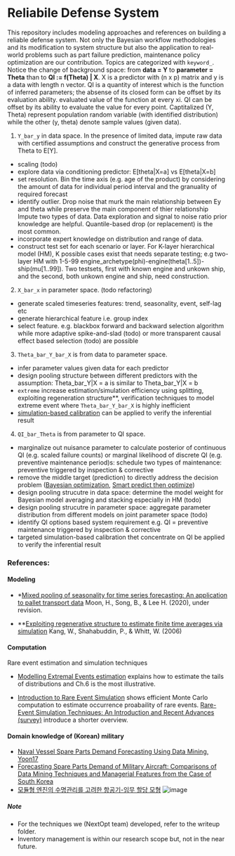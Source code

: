 # Reliabile Defense System
This repository includes modeling approaches and references on building a reliable defense system. Not only the Bayesian workflow methodologies and its modification to system structure but also the application to real-world problems such as part failure prediction, maintenance policy optimization are our contribution. Topics are categorized with `keyword_`. Notice the change of background space: from **data = Y** to **parameter = Theta** than to **QI := f(Theta) | X**. X is a predictor with (n x p) matrix and y is a data with length n vector. QI is a quantity of interest which is the function of inferred parameters; the absense of its closed form can be offset by its evaluation ability. evaluated value of the function at every xi. QI can be offset by its ability to evaluate the value for every point. Captitalized (Y, Theta) represent population random variable (with identified distribution) while the other (y, theta) denote sample values (given data).

1. `Y_bar_y` in data space. 
In the presence of limited data, impute raw data with certified assumptions and construct the generative process from Theta to E[Y].
 - scaling (todo)
 - explore data via conditioning predictor: E[theta|X=a] vs E[theta|X=b]
 - set resolution. Bin the time axis (e.g. age of the product) by considering the amount of data for individual period interval and the granuality of required forecast
 - identify outlier. Drop noise that murk the main relationship between Ey and theta while preserve the main component of thier relationship Impute two types of data. Data exploration and signal to noise ratio prior knowledge are helpful. Quantile-based drop (or replacement) is the most common.
 - incorporate expert knowledge on distribution and range of data. 
 - construct test set for each scenario or layer. For K-layer hierarchical model (HM), K possible cases exist that needs separate testing; e.g two-layer HM with 1-5-99 engine_archetype(phi)-engine(theta[1..5])-ship(mu[1..99]). Two testsets, first with known engine and unkown ship, and the second, both unkown engine and ship, need construction. 
 
2. `X_bar_x` in parameter space. (todo refactoring)
 - generate scaled timeseries features: trend, seasonality, event, self-lag etc
 - generate hierarchical feature i.e. group index 
 - select feature. e.g. blackbox forward and backward selection algorithm while more adaptive spike-and-slad (todo) or more transparent causal effect based selection (todo) are possible                                                  

3. `Theta_bar_Y_bar_X` is from data to parameter space. 
 - infer parameter values given data for each predictor
 - design pooling structure between different predictors with the assumption: Theta_bar_Y|X = a is similar to Theta_bar_Y|X = b
 - `extreme` increase estimation/simulation efficiency using splitting, exploiting regeneration structure**, verification techniques to model extreme event where `Theta_bar_Y_bar_X` is highly inefficient 
 - [simulation-based calibration](https://github.com/hyunjimoon/SBC) can be applied to verify the inferential result

4. `QI_bar_Theta` is from parameter to QI space.
 - marginalize out nuisance parameter to calculate posterior of continuous QI (e.g. scaled failure counts) or marginal likelihood of discrete QI (e.g. preventive maintenance period)s: schedule two types of maintenance: preventive triggered by inspection & corrective 
 - remove the middle target (prediction) to directly address the decision problem ([Bayesian optimization](https://ieeexplore.ieee.org/document/7352306), [Smart predict then optimize](https://www.ima.umn.edu/materials/2018-2019.1/W10.3-5.18/27490/SPO_121317.pdf))  
 - design pooling strucutre in data space: determine the model weight for Bayesian model averaging and stacking especially in HM (todo)
 - design pooling strucutre in parameter space: aggregate parameter distribution from different models on joint parameter space (todo)
 - identify QI options based system requirement e.g. QI = preventive maintenance triggered by inspection & corrective 
 - targeted simulation-based calibration thet concentrate on QI be applied to verify the inferential result
 
### References:
#### Modeling
- *[Mixed pooling of seasonality for time series forecasting: An application to pallet transport data](https://www.researchgate.net/publication/346259196_Mixed_pooling_of_seasonality_for_time_series_forecasting_An_application_to_pallet_transport_data) Moon, H., Song, B., & Lee H. (2020), under revision.

- **[Exploiting regenerative structure to estimate finite time averages via simulation](http://www.columbia.edu/~ww2040/WanmoRevised.pdf) Kang, W., Shahabuddin, P., & Whitt, W. (2006)

#### Computation 
Rare event estimation and simulation techniques

- [Modelling Extremal Events estimation](https://www.springer.com/gp/book/9783540609315) explains how to estimate the tails of distributions and Ch.6 is the most illustrative.

- [Introduction to Rare Event Simulation](https://www.springer.com/gp/book/9780387200781) shows efficient Monte Carlo computation to estimate occurrence proabaility of rare events. [Rare-Event Simulation Techniques: An Introduction and Recent Advances (survey)](https://www.sciencedirect.com/science/article/pii/S092705070613011X) introduce a shorter overview.

#### Domain knowledge of (Korean) military 
- [Naval Vessel Spare Parts Demand Forecasting Using Data Mining, Yoon17](http://www.ksie.ne.kr/journal/article.php?code=58051)
- [Forecasting Spare Parts Demand of Military Aircraft: Comparisons of Data Mining Techniques and Managerial Features from the Case of South Korea](https://www.mdpi.com/2071-1050/12/15/6045)
- [모듈형 엔진의 수명관리를 고려한 항공기-임무 할당 모형](https://nextoptext.slack.com/archives/C013D35MN9J/p1610967442002200)
![image](https://user-images.githubusercontent.com/30194633/112784366-79e7fd00-908c-11eb-9aab-3728108675c7.png)

##### Note
- For the techniques we (NextOpt team) developed, refer to the writeup folder.
- Inventory management is within our research scope but, not in the near future.
